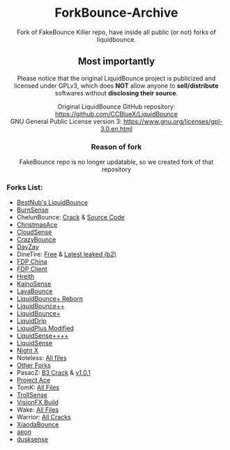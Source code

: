 <div align="center">

# ForkBounce-Archive
Fork of FakeBounce Killer repo, have inside all public (or not) forks of liquidbounce.
## Most importantly
 Please notice that the original LiquidBounce project is publicized and licensed under GPLv3, which does **NOT** allow anyone to **sell/distribute** softwares without **disclosing their source**.
 
Original LiquidBounce GitHub repository: https://github.com/CCBlueX/LiquidBounce \
GNU General Public License version 3: https://www.gnu.org/licenses/gpl-3.0.en.html

### Reason of fork
FakeBounce repo is no longer updatable, so we created fork of that repository
</div>


### Forks List:
- [BestNub's LiquidBounce](https://github.com/CatsPnewed1337/ForkBounce-Archive/blob/main/BestNub's%20LB/READMe.md)
- [BurnSense](https://github.com/CatsPnewed1337/ForkBounce-Archive/blob/main/Burnsense/README.md)
- ChelunBounce: [Crack](https://github.com/CatsPnewed1337/ForkBounce-Archive/raw/main/ChenlunBounce/ChenlunBounce%20Cracked.jar) & [Source Code](https://github.com/CatsPnewed1337/ForkBounce-Archive/raw/main/ChenlunBounce/ChenlunBounce-SRC.zip)
- [ChristmasAce](https://github.com/CatsPnewed1337/ForkBounce-Archive/blob/main/ChrismasAce/ChrismasAce%20Cracked.jar)
- [CloudSense](https://github.com/CatsPnewed1337/ForkBounce-Archive/raw/main/Cloudsense/Cloudsense0220%20-%20C.jar)
- [CrazyBounce](https://github.com/CatsPnewed1337/ForkBounce-Archive/raw/main/CrazyBounce/CrazyBounce%20Crack.jar)
- [DayZay](https://github.com/CatsPnewed1337/ForkBounce-Archive/blob/main/DayZay/README.md)
- DineTire: [Free](https://github.com/CatsPnewed1337/ForkBounce-Archive/raw/main/DineTire/DineTire_FREE.jar) & [Latest leaked (b2)](https://github.com/CatsPnewed1337/ForkBounce-Archive/raw/main/DineTire/DineTire-b2.jar)
- [FDP China](https://github.com/CatsPnewed1337/ForkBounce-Archive/blob/main/FDP%20China/README.md)
- [FDP Client](https://github.com/CatsPnewed1337/ForkBounce-Archive/blob/main/FDP%20Client/README.md)
- [Hreith](https://github.com/CatsPnewed1337/ForkBounce-Archive/raw/main/Hreith/Hreith%20-%20C.jar)
- [KainoSense](https://github.com/CatsPnewed1337/ForkBounce-Archive/blob/main/KainoSense/README.md)
- [LavaBounce](https://github.com/CatsPnewed1337/ForkBounce-Archive/blob/main/Lavabounce/README.md)
- [LiquidBounce+ Reborn](https://github.com/CatsPnewed1337/ForkBounce-Archive/blob/main/LiquidBounce%2B%20Reborn/README.md)
- [LiquidBounce++](https://github.com/CatsPnewed1337/ForkBounce-Archive/blob/main/LiquidBounce%2B%2B/README.md)
- [LiquidBounce+](https://github.com/CatsPnewed1337/ForkBounce-Archive/blob/main/LiquidBounce+/README.md)
- [LiquidDrip](https://github.com/CatsPnewed1337/ForkBounce-Archive/blob/main/LiquidDrip/README.md)
- [LiquidPlus Modified](https://github.com/CatsPnewed1337/ForkBounce-Archive/raw/main/LiquidPlus-Modified/output_yTWEr2.tar.gz)
- [LiquidSense++++](https://github.com/CatsPnewed1337/ForkBounce-Archive/blob/main/LiquidSense++++/README.md)
- [LiquidSense](https://github.com/CatsPnewed1337/ForkBounce-Archive/raw/main/LiquidSense/LiquidSense-b5.2.jar)
- [Night X](https://github.com/CatsPnewed1337/ForkBounce-Archive/blob/main/Night%20X/README.md)
- Noteless: [All files](https://github.com/CatsPnewed1337/ForkBounce-Archive/tree/main/Noteless)
- [Other Forks](https://github.com/CatsPnewed1337/ForkBounce-Archive/tree/main/Other)
- PasacZ: [B3 Crack](https://github.com/CatsPnewed1337/ForkBounce-Archive/raw/main/PasacZ/PasacZ-b3-Cracked.jar) & [v1.0.1](https://github.com/CatsPnewed1337/ForkBounce-Archive/raw/main/PasacZ/PasacZ-v1.0.1.zip)
- [Project Ace](https://github.com/CatsPnewed1337/ForkBounce-Archive/raw/main/ProjectAce/Project_Ace.jar)
- TomK: [All Files](https://github.com/CatsPnewed1337/ForkBounce-Archive/tree/main/TomK)
- [TrollSense](https://github.com/CatsPnewed1337/ForkBounce-Archive/blob/main/TrollSense/README.md)
- [VisionFX Build](https://github.com/CatsPnewed1337/ForkBounce-Archive/raw/main/VisionFX/VisionFX-Build.jar)
- Wake: [All Files](https://github.com/CatsPnewed1337/ForkBounce-Archive/tree/main/Wake)
- Warrior: [All Cracks](https://github.com/CatsPnewed1337/ForkBounce-Archive/tree/main/Warrior)
- [XiaodaBounce](https://github.com/CatsPnewed1337/ForkBounce-Archive/raw/main/XiaodaBounce/XiaodaBounce-New-Cracked.jar)
- [aeon](https://github.com/CatsPnewed1337/ForkBounce-Archive/blob/main/aeon/aeon%20v2%20Crack.jar)
- [dusksense](https://github.com/CatsPnewed1337/ForkBounce-Archive/blob/main/dusksense/dusksense%20-%20C.jar)
